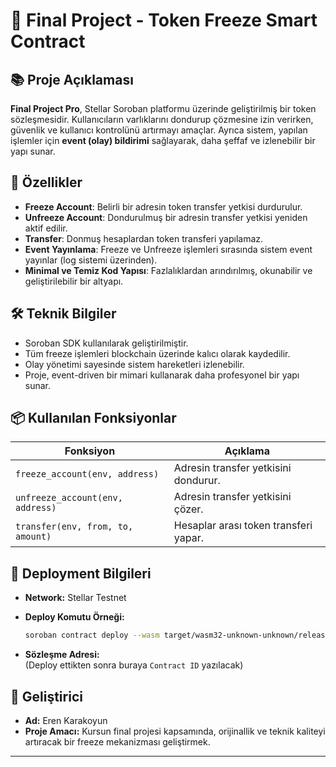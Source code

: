 # 📄 Final Project  - Token Freeze Smart Contract

## 📚 Proje Açıklaması

**Final Project Pro**, Stellar Soroban platformu üzerinde geliştirilmiş bir token sözleşmesidir.
Kullanıcıların varlıklarını dondurup çözmesine izin verirken, güvenlik ve kullanıcı kontrolünü artırmayı amaçlar.
Ayrıca sistem, yapılan işlemler için **event (olay) bildirimi** sağlayarak, daha şeffaf ve izlenebilir bir yapı sunar.

## 🚀 Özellikler

- **Freeze Account**: Belirli bir adresin token transfer yetkisi durdurulur.
- **Unfreeze Account**: Dondurulmuş bir adresin transfer yetkisi yeniden aktif edilir.
- **Transfer**: Donmuş hesaplardan token transferi yapılamaz.
- **Event Yayınlama**: Freeze ve Unfreeze işlemleri sırasında sistem event yayınlar (log sistemi üzerinden).
- **Minimal ve Temiz Kod Yapısı**: Fazlalıklardan arındırılmış, okunabilir ve geliştirilebilir bir altyapı.

## 🛠️ Teknik Bilgiler

- Soroban SDK kullanılarak geliştirilmiştir.
- Tüm freeze işlemleri blockchain üzerinde kalıcı olarak kaydedilir.
- Olay yönetimi sayesinde sistem hareketleri izlenebilir.
- Proje, event-driven bir mimari kullanarak daha profesyonel bir yapı sunar.

## 📦 Kullanılan Fonksiyonlar

| Fonksiyon          | Açıklama                                          |
|--------------------|----------------------------------------------------|
| `freeze_account(env, address)` | Adresin transfer yetkisini dondurur.          |
| `unfreeze_account(env, address)` | Adresin transfer yetkisini çözer.             |
| `transfer(env, from, to, amount)` | Hesaplar arası token transferi yapar.          |

## 🔗 Deployment Bilgileri

- **Network:** Stellar Testnet
- **Deploy Komutu Örneği:**
  ```bash
  soroban contract deploy --wasm target/wasm32-unknown-unknown/release/final_project_pro.wasm --network testnet --source my_wallet
  ```

- **Sözleşme Adresi:**  
  (Deploy ettikten sonra buraya `Contract ID` yazılacak)

## 👥 Geliştirici

- **Ad:** Eren Karakoyun
- **Proje Amacı:** Kursun final projesi kapsamında, orijinallik ve teknik kaliteyi artıracak bir freeze mekanizması geliştirmek.

---
